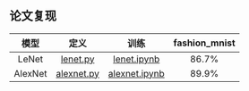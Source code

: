 ## 论文复现

|模型|定义|训练|fashion_mnist|
|:---:|:---:|:---:|:---:|
|LeNet|[lenet.py](./models/lenet.py)|[lenet.ipynb](./notebook/lenet.ipynb)|86.7%|
|AlexNet|[alexnet.py](./models/alexnet.py)|[alexnet.ipynb](./notebook/alexnet.ipynb)|89.9%|

